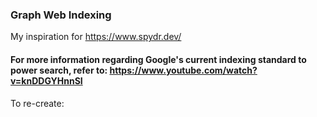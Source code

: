 ### Graph Web Indexing
My inspiration for https://www.spydr.dev/
#### For more information regarding Google's current indexing standard to power search, refer to: https://www.youtube.com/watch?v=knDDGYHnnSI

To re-create:






